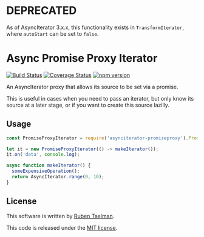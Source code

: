 # DEPRECATED

As of AsyncIterator 3.x.x, this functionality exists in `TransformIterator`, where `autoStart` can be set to `false`.

# Async Promise Proxy Iterator

[![Build Status](https://travis-ci.org/rubensworks/asynciterator-promiseproxy.js.svg?branch=master)](https://travis-ci.org/rubensworks/asynciterator-promiseproxy.js)
[![Coverage Status](https://coveralls.io/repos/github/rubensworks/asynciterator-promiseproxy.js/badge.svg?branch=master)](https://coveralls.io/github/rubensworks/asynciterator-promiseproxy.js?branch=master)
[![npm version](https://badge.fury.io/js/asynciterator-promiseproxy.svg)](https://www.npmjs.com/package/asynciterator-promiseproxy)

An AsyncIterator proxy that allows its source to be set via a promise.

This is useful in cases when you need to pass an iterator,
but only know its source at a later stage,
or if you want to create this source lazilly.

## Usage

```javascript
const PromiseProxyIterator = require('asynciterator-promiseproxy').PromiseProxyIterator;

let it = new PromiseProxyIterator(() -> makeIterator());
it.on('data', console.log);

async function makeIterator() {
  someExpensiveOperation();
  return AsyncIterator.range(0, 10); 
}
```

## License
This software is written by [Ruben Taelman](http://rubensworks.net/).

This code is released under the [MIT license](http://opensource.org/licenses/MIT).

